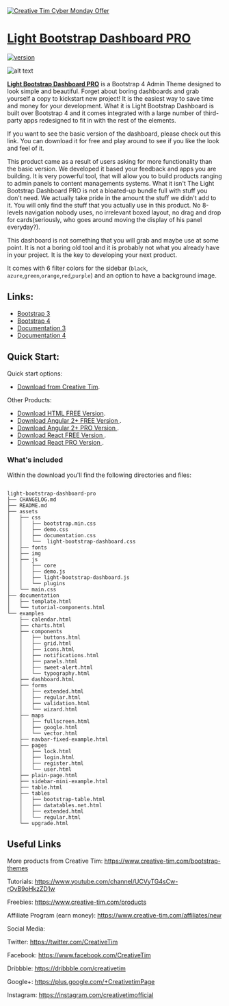 <a href="https://www.creative-tim.com/campaign?utm_medium=social&utm_source=github&utm_campaign=cm-readme-2020">
<img border="0" alt="Creative Tim Cyber Monday Offer" src="https://s3.amazonaws.com/creativetim_bucket/tim_static_images/cm-github-banner.jpg" >
</a>



# [Light Bootstrap Dashboard PRO](http://demos.creative-tim.com/light-bootstrap-dashboard-pro/examples/dashboard.html)
[![version][version-badge]][CHANGELOG]

![alt text](https://s3.amazonaws.com/creativetim_bucket/products/34/original/opt_lbd_pro_thumbnail.jpg)

**[Light Bootstrap Dashboard PRO](http://demos.creative-tim.com/light-bootstrap-dashboard-pro/examples/dashboard.html)** is a Bootstrap 4 Admin Theme designed to look simple and beautiful. Forget about boring dashboards and grab yourself a copy to kickstart new project! It is the easiest way to save time and money for your development.
What it is
Light Bootstrap Dashboard is built over Bootstrap 4 and it comes integrated with a large number of third-party apps redesigned to fit in with the rest of the elements.

If you want to see the basic version of the dashboard, please check out this link. You can download it for free and play around to see if you like the look and feel of it.

This product came as a result of users asking for more functionality than the basic version. We developed it based your feedback and apps you are building. It is very powerful tool, that will allow you to build products ranging to admin panels to content managements systems.
What it isn't
The Light Bootstrap Dashboard PRO is not a bloated-up bundle full with stuff you don't need. We actually take pride in the amount the stuff we didn't add to it. You will only find the stuff that you actually use in this product. No 8-levels navigation nobody uses, no irrelevant boxed layout, no drag and drop for cards(seriously, who goes around moving the display of his panel everyday?).

This dashboard is not something that you will grab and maybe use at some point. It is not a boring old tool and it is probably not what you already have in your project. It is the key to developing your next product.


It comes with 6 filter colors for the sidebar (`black`, `azure`,`green`,`orange`,`red`,`purple`) and an option to have a background image.

## Links:

+ [Bootstrap 3](http://demos.creative-tim.com/bs3/light-bootstrap-dashboard-pro/examples/dashboard.html)
+ [Bootstrap 4](http://demos.creative-tim.com/light-bootstrap-dashboard-pro/examples/dashboard.html)
+ [Documentation 3](https://demos.creative-tim.com/bs3/light-bootstrap-dashboard-pro/documentation/tutorial-components.html)
+ [Documentation 4](https://demos.creative-tim.com/light-bootstrap-dashboard-pro/documentation/tutorial-components.html)

## Quick Start:

Quick start options:

+ [Download from Creative Tim](https://www.creative-tim.com/product/light-bootstrap-dashboard-pro).

Other Products:

+ [Download HTML FREE Version](https://www.creative-tim.com/product/light-bootstrap-dashboard).
+ [Download Angular 2+ FREE Version ](https://www.creative-tim.com/product/light-bootstrap-dashboard-angular2).
+ [Download Angular 2+ PRO Version ](https://www.creative-tim.com/product/light-bootstrap-dashboard-pro-angular2).
+ [Download React FREE Version ](https://www.creative-tim.com/product/light-bootstrap-dashboard-react).
+ [Download React PRO Version ](https://www.creative-tim.com/product/light-bootstrap-dashboard-pro-react).

### What's included

Within the download you'll find the following directories and files:
```

light-bootstrap-dashboard-pro
├── CHANGELOG.md
├── README.md
├── assets
│   ├── css
│   │   ├── bootstrap.min.css
│   │   ├── demo.css
│   │   ├── documentation.css
│   │   └──  light-bootstrap-dashboard.css
│   ├── fonts
│   ├── img
│   ├── js
│   │   ├── core
│   │   ├── demo.js
│   │   ├── light-bootstrap-dashboard.js
│   │   └── plugins
│   └── main.css
├── documentation
│   ├── template.html
│   └── tutorial-components.html
└── examples
    ├── calendar.html
    ├── charts.html
    ├── components
    │   ├── buttons.html
    │   ├── grid.html
    │   ├── icons.html
    │   ├── notifications.html
    │   ├── panels.html
    │   ├── sweet-alert.html
    │   └── typography.html
    ├── dashboard.html
    ├── forms
    │   ├── extended.html
    │   ├── regular.html
    │   ├── validation.html
    │   └── wizard.html
    ├── maps
    │   ├── fullscreen.html
    │   ├── google.html
    │   └── vector.html
    ├── navbar-fixed-example.html
    ├── pages
    │   ├── lock.html
    │   ├── login.html
    │   ├── register.html
    │   └── user.html
    ├── plain-page.html
    ├── sidebar-mini-example.html
    ├── table.html
    ├── tables
    │   ├── bootstrap-table.html
    │   ├── datatables.net.html
    │   ├── extended.html
    │   └── regular.html
    └── upgrade.html

```
## Useful Links

More products from Creative Tim: <https://www.creative-tim.com/bootstrap-themes>

Tutorials: <https://www.youtube.com/channel/UCVyTG4sCw-rOvB9oHkzZD1w>

Freebies: <https://www.creative-tim.com/products>

Affiliate Program (earn money): <https://www.creative-tim.com/affiliates/new>

Social Media:

Twitter: <https://twitter.com/CreativeTim>

Facebook: <https://www.facebook.com/CreativeTim>

Dribbble: <https://dribbble.com/creativetim>

Google+: <https://plus.google.com/+CreativetimPage>

Instagram: <https://instagram.com/creativetimofficial>

[CHANGELOG]: ./CHANGELOG.md
[version-badge]: https://img.shields.io/badge/version-2.0.0-blue.svg
